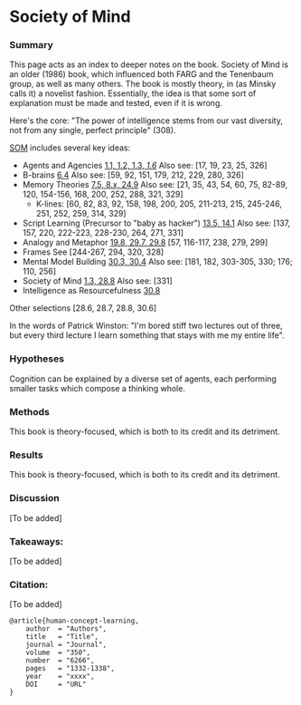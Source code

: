 # Society of Mind

### Summary

This page acts as an index to deeper notes on the book.
Society of Mind is an older (1986) book, which influenced both FARG and the Tenenbaum group, as well as many others. 
The book is mostly theory, in (as Minsky calls it) a novelist fashion.
Essentially, the idea is that some sort of explanation must be made and tested, even if it is wrong.

Here's the core: "The power of intelligence stems from our vast diversity, not from any single, perfect principle" (308). 

[SOM](http://www.acad.bg/ebook/ml/Society%20of%20Mind.pdf) includes several key ideas: 

- Agents and Agencies [1.1, 1.2, 1.3, *1.6*](agents.md) Also see: \[17, 19, 23, 25, 326\]
- B-brains [6.4](b_brain.md) Also see: \[59, 92, 151, 179, 212, 229, 280, 326\]
- Memory Theories [7.5, 8.x, 24.9](memory.md) Also see: \[21, 35, 43, 54, 60, 75, 82-89, 120, 154-156, 168, 200, 252, 288, 321, 329\]
    - K-lines: \[60, 82, 83, 92, 158, 198, 200, 205, 211-213, 215, 245-246, 251, 252, 259, 314, 329\]
- Script Learning (Precursor to "baby as hacker") [13.5, 14.1](script.md) Also see: \[137, 157, 220, 222-223, 228-230, 264, 271, 331\]
- Analogy and Metaphor [19.8, 29.7, 29.8](analogy.md) \[57, 116-117, 238, 279, 299\]
- Frames See \[244-267, 294, 320, 328\]
- Mental Model Building [30.3, 30.4](models.md) Also see: \[181, 182, 303-305, 330; 176; 110, 256\]
- Society of Mind [1.3, 28.8](som.md) Also see: \[331\]
- Intelligence as Resourcefulness [30.8](resourcefulness.md)

Other selections [28.6, 28.7, 28.8, 30.6]

In the words of Patrick Winston: "I'm bored stiff two lectures out of three, but every third lecture I learn something that stays with me my entire life".

### Hypotheses

Cognition can be explained by a diverse set of agents, each performing smaller tasks which compose a thinking whole.

### Methods 

This book is theory-focused, which is both to its credit and its detriment.

### Results

This book is theory-focused, which is both to its credit and its detriment.

### Discussion

[To be added]

### Takeaways:

[To be added]

### Citation:

[To be added]

```
@article{human-concept-learning,
    author  = "Authors",
    title   = "Title",
    journal = "Journal",
    volume  = "350",
    number  = "6266",
    pages   = "1332-1338",
    year    = "xxxx",
    DOI     = "URL"
}
```
